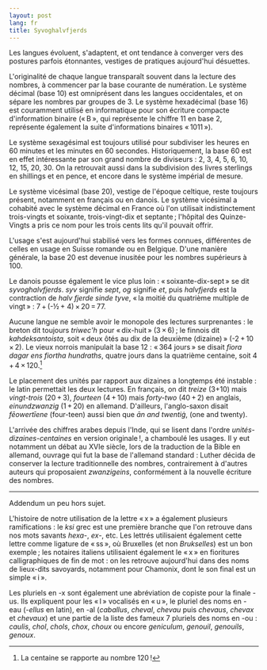 ```yaml
---
layout: post
lang: fr
title: Syvoghalvfjerds
---
```


Les langues évoluent, s'adaptent, et ont tendance à converger vers des postures parfois étonnantes, vestiges de pratiques aujourd'hui désuettes.

L'originalité de chaque langue transparaît souvent dans la lecture des nombres, à commencer par la base courante de numération. Le système décimal (base 10) est omniprésent dans les langues occidentales, et on sépare les nombres par groupes de 3. Le système hexadécimal (base 16) est couramment utilisé en informatique pour son écriture compacte d'information binaire (« B », qui représente le chiffre 11 en base 2, représente également la suite d'informations binaires « 1011 »).

Le système sexagésimal est toujours utilisé pour subdiviser les heures en 60 minutes et les minutes en 60 secondes. Historiquement, la base 60 est en effet intéressante par son grand nombre de diviseurs : 2, 3, 4, 5, 6, 10, 12, 15, 20, 30. On la retrouvait aussi dans la subdivision des livres sterlings en shillings et en pence, et encore dans le système impérial de mesure.

Le système vicésimal (base 20), vestige de l'époque celtique, reste toujours présent, notamment en français ou en danois. Le système vicésimal a cohabité avec le système décimal en France où l'on utilisait indistinctement trois-vingts et soixante, trois-vingt-dix et septante ; l'hôpital des Quinze-Vingts a pris ce nom pour les trois cents lits qu'il pouvait offrir.

L'usage s'est aujourd'hui stabilisé vers les formes connues, différentes de celles en usage en Suisse romande ou en Belgique. D'une manière générale, la base 20 est devenue inusitée pour les nombres supérieurs à 100.

Le danois pousse également le vice plus loin : « soixante-dix-sept » se dit *syvoghalvfjerds*. *syv* signifie *sept*, *og* signifie *et*, puis *halvfjerds* est la contraction de *halv fjerde sinde tyve*, « la moitié du quatrième multiple de vingt » : 7 + (-½ + 4) × 20 = 77.

Aucune langue ne semble avoir le monopole des lectures surprenantes : le breton dit toujours *triwec'h* pour « dix-huit » (3 × 6) ; le finnois dit *kahdeksantoista*, soit « deux ôtés au dix de la deuxième (dizaine) » (-2 + 10 × 2). Le vieux norrois manipulait la base 12 : « 364 jours » se disait *fiora dagar ens fiortha hundraths*, quatre jours dans la quatrième centaine, soit 4 + 4 × 120.[^1]

[^1]: La centaine se rapporte au nombre 120 !

Le placement des unités par rapport aux dizaines a longtemps été instable : le latin permettait les deux lectures. En français, on dit *treize* (3+10) mais *vingt-trois* (20 + 3), *fourteen* (4 + 10) mais *forty-two* (40 + 2) en anglais, *einundzwanzig* (1 + 20) en allemand. D'ailleurs, l'anglo-saxon disait *fēowertīene* (four-teen) aussi bien que *ān and twentiġ*, (one and twenty).

L'arrivée des chiffres arabes depuis l'Inde, qui se lisent dans l'ordre *unités-dizaines-centaines* en version originale !, a chamboulé les usages. Il y eut notamment un débat au XVIe siècle, lors de la traduction de la Bible en allemand, ouvrage qui fut la base de l'allemand standard : Luther décida de conserver la lecture traditionnelle des nombres, contrairement à d'autres auteurs qui proposaient *zwanzigeins*, conformément à la nouvelle écriture des nombres.

------

Addendum un peu hors sujet.

L'histoire de notre utilisation de la lettre « x » a également plusieurs ramifications : le *ksi* grec est une première branche que l'on retrouve dans nos mots savants *hexa-*, *ex-*, etc. Les lettrés utilisaient également cette lettre comme ligature de « ss », où Bruxelles (et non *Brukselles*) est un bon exemple ; les notaires italiens utilisaient également le « x » en fioritures calligraphiques de fin de mot : on les retrouve aujourd'hui dans des noms de lieux-dits savoyards, notamment pour Chamonix, dont le son final est un simple « i ».

Les pluriels en -x sont également une abréviation de copiste pour la finale -us. Ils expliquent pour les « l » vocalisés en « u », le pluriel des noms en -eau (*-ellus* en latin), en -al (*caballus*, *cheval*, *chevau* puis *chevaus*, *chevax* et *chevaux*) et une partie de la liste des fameux 7 pluriels des noms en -ou : *caulis*, *chol*, *chols*, *chox*, *choux* ou encore *geniculum*, *genouil*, *genouils*, *genoux*.



